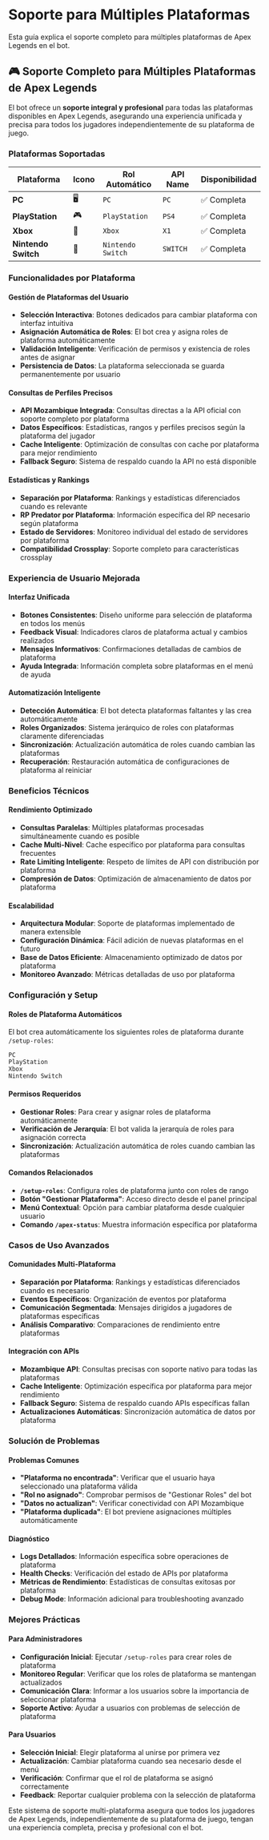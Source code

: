 # Soporte para Múltiples Plataformas

Esta guía explica el soporte completo para múltiples plataformas de Apex Legends en el bot.

## 🎮 **Soporte Completo para Múltiples Plataformas de Apex Legends**

El bot ofrece un **soporte integral y profesional** para todas las plataformas disponibles en Apex Legends, asegurando una experiencia unificada y precisa para todos los jugadores independientemente de su plataforma de juego.

### Plataformas Soportadas

| Plataforma          | Icono | Rol Automático    | API Name | Disponibilidad |
| ------------------- | ----- | ----------------- | -------- | -------------- |
| **PC**              | 🖥️    | `PC`              | `PC`     | ✅ Completa    |
| **PlayStation**     | 🎮    | `PlayStation`     | `PS4`    | ✅ Completa    |
| **Xbox**            | 🎯    | `Xbox`            | `X1`     | ✅ Completa    |
| **Nintendo Switch** | 🔴    | `Nintendo Switch` | `SWITCH` | ✅ Completa    |

### Funcionalidades por Plataforma

#### Gestión de Plataformas del Usuario

- **Selección Interactiva**: Botones dedicados para cambiar plataforma con interfaz intuitiva
- **Asignación Automática de Roles**: El bot crea y asigna roles de plataforma automáticamente
- **Validación Inteligente**: Verificación de permisos y existencia de roles antes de asignar
- **Persistencia de Datos**: La plataforma seleccionada se guarda permanentemente por usuario

#### Consultas de Perfiles Precisos

- **API Mozambique Integrada**: Consultas directas a la API oficial con soporte completo por plataforma
- **Datos Específicos**: Estadísticas, rangos y perfiles precisos según la plataforma del jugador
- **Cache Inteligente**: Optimización de consultas con cache por plataforma para mejor rendimiento
- **Fallback Seguro**: Sistema de respaldo cuando la API no está disponible

#### Estadísticas y Rankings

- **Separación por Plataforma**: Rankings y estadísticas diferenciados cuando es relevante
- **RP Predator por Plataforma**: Información específica del RP necesario según plataforma
- **Estado de Servidores**: Monitoreo individual del estado de servidores por plataforma
- **Compatibilidad Crossplay**: Soporte completo para características crossplay

### Experiencia de Usuario Mejorada

#### Interfaz Unificada

- **Botones Consistentes**: Diseño uniforme para selección de plataforma en todos los menús
- **Feedback Visual**: Indicadores claros de plataforma actual y cambios realizados
- **Mensajes Informativos**: Confirmaciones detalladas de cambios de plataforma
- **Ayuda Integrada**: Información completa sobre plataformas en el menú de ayuda

#### Automatización Inteligente

- **Detección Automática**: El bot detecta plataformas faltantes y las crea automáticamente
- **Roles Organizados**: Sistema jerárquico de roles con plataformas claramente diferenciadas
- **Sincronización**: Actualización automática de roles cuando cambian las plataformas
- **Recuperación**: Restauración automática de configuraciones de plataforma al reiniciar

### Beneficios Técnicos

#### Rendimiento Optimizado

- **Consultas Paralelas**: Múltiples plataformas procesadas simultáneamente cuando es posible
- **Cache Multi-Nivel**: Cache específico por plataforma para consultas frecuentes
- **Rate Limiting Inteligente**: Respeto de límites de API con distribución por plataforma
- **Compresión de Datos**: Optimización de almacenamiento de datos por plataforma

#### Escalabilidad

- **Arquitectura Modular**: Soporte de plataformas implementado de manera extensible
- **Configuración Dinámica**: Fácil adición de nuevas plataformas en el futuro
- **Base de Datos Eficiente**: Almacenamiento optimizado de datos por plataforma
- **Monitoreo Avanzado**: Métricas detalladas de uso por plataforma

### Configuración y Setup

#### Roles de Plataforma Automáticos

El bot crea automáticamente los siguientes roles de plataforma durante `/setup-roles`:

```
PC
PlayStation
Xbox
Nintendo Switch
```

#### Permisos Requeridos

- **Gestionar Roles**: Para crear y asignar roles de plataforma automáticamente
- **Verificación de Jerarquía**: El bot valida la jerarquía de roles para asignación correcta
- **Sincronización**: Actualización automática de roles cuando cambian las plataformas

#### Comandos Relacionados

- **`/setup-roles`**: Configura roles de plataforma junto con roles de rango
- **Botón "Gestionar Plataforma"**: Acceso directo desde el panel principal
- **Menú Contextual**: Opción para cambiar plataforma desde cualquier usuario
- **Comando `/apex-status`**: Muestra información específica por plataforma

### Casos de Uso Avanzados

#### Comunidades Multi-Plataforma

- **Separación por Plataforma**: Rankings y estadísticas diferenciados cuando es necesario
- **Eventos Específicos**: Organización de eventos por plataforma
- **Comunicación Segmentada**: Mensajes dirigidos a jugadores de plataformas específicas
- **Análisis Comparativo**: Comparaciones de rendimiento entre plataformas

#### Integración con APIs

- **Mozambique API**: Consultas precisas con soporte nativo para todas las plataformas
- **Cache Inteligente**: Optimización específica por plataforma para mejor rendimiento
- **Fallback Seguro**: Sistema de respaldo cuando APIs específicas fallan
- **Actualizaciones Automáticas**: Sincronización automática de datos por plataforma

### Solución de Problemas

#### Problemas Comunes

- **"Plataforma no encontrada"**: Verificar que el usuario haya seleccionado una plataforma válida
- **"Rol no asignado"**: Comprobar permisos de "Gestionar Roles" del bot
- **"Datos no actualizan"**: Verificar conectividad con API Mozambique
- **"Plataforma duplicada"**: El bot previene asignaciones múltiples automáticamente

#### Diagnóstico

- **Logs Detallados**: Información específica sobre operaciones de plataforma
- **Health Checks**: Verificación del estado de APIs por plataforma
- **Métricas de Rendimiento**: Estadísticas de consultas exitosas por plataforma
- **Debug Mode**: Información adicional para troubleshooting avanzado

### Mejores Prácticas

#### Para Administradores

- **Configuración Inicial**: Ejecutar `/setup-roles` para crear roles de plataforma
- **Monitoreo Regular**: Verificar que los roles de plataforma se mantengan actualizados
- **Comunicación Clara**: Informar a los usuarios sobre la importancia de seleccionar plataforma
- **Soporte Activo**: Ayudar a usuarios con problemas de selección de plataforma

#### Para Usuarios

- **Selección Inicial**: Elegir plataforma al unirse por primera vez
- **Actualización**: Cambiar plataforma cuando sea necesario desde el menú
- **Verificación**: Confirmar que el rol de plataforma se asignó correctamente
- **Feedback**: Reportar cualquier problema con la selección de plataforma

Este sistema de soporte multi-plataforma asegura que todos los jugadores de Apex Legends, independientemente de su plataforma de juego, tengan una experiencia completa, precisa y profesional con el bot.
